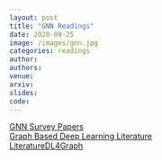 ```yaml
---
layout: post
title: "GNN Readings"
date: 2020-09-25
image: /images/gnn.jpg
categories: readings
author:
authors:
venue:
arxiv:
slides:
code:
---
```


[GNN Survey Papers](https://github.com/tnakada/GNNPapers) \
[Graph Based Deep Learning Literature](https://github.com/tnakada/graph-based-deep-learning-literature) \
[LiteratureDL4Graph](https://github.com/tnakada/LiteratureDL4Graph)
